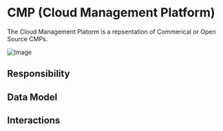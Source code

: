 # CMP (Cloud Management Platform)
The Cloud Management Platorm is a repsentation of Commerical or Open Source CMPs.

![Image](Overview.png)

## Responsibility

## Data Model

## Interactions
